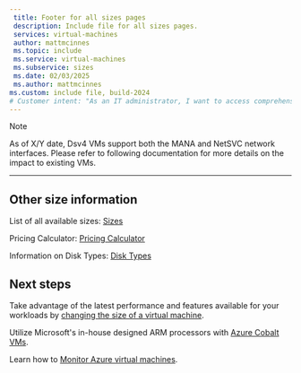 ```yaml
---
 title: Footer for all sizes pages
 description: Include file for all sizes pages.
 services: virtual-machines
 author: mattmcinnes
 ms.topic: include
 ms.service: virtual-machines
 ms.subservice: sizes
 ms.date: 02/03/2025
 ms.author: mattmcinnes
ms.custom: include file, build-2024
# Customer intent: "As an IT administrator, I want to access comprehensive information about virtual machine sizes and performance options, so that I can make informed decisions about resizing and optimizing resources for my workloads."
---
```

> [!NOTE]
> As of X/Y date, Dsv4 VMs support both the MANA and NetSVC network interfaces. Please refer to following documentation for more details on the impact to existing VMs.


---

## Other size information

List of all available sizes: [Sizes](../../sizes.md)

Pricing Calculator: [Pricing Calculator](https://azure.microsoft.com/pricing/calculator/)

Information on Disk Types: [Disk Types](../../disks-types.md)

## Next steps

Take advantage of the latest performance and features available for your workloads by [changing the size of a virtual machine](../../../virtual-machines/sizes/resize-vm.md).

Utilize Microsoft's in-house designed ARM processors with [Azure Cobalt VMs](../../../virtual-machines/sizes/cobalt-overview.md).

Learn how to [Monitor Azure virtual machines](../../../virtual-machines/monitor-vm.md).

